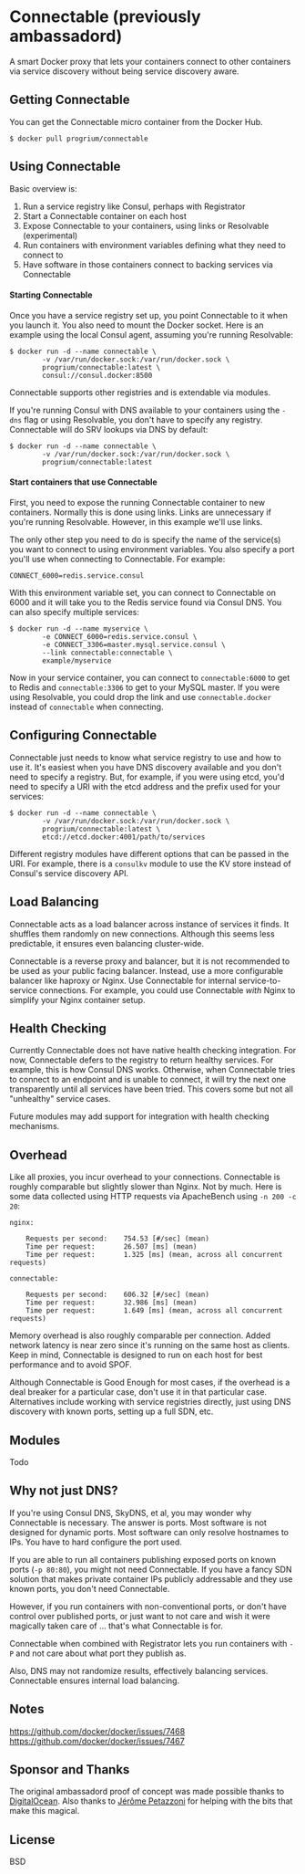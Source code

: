 # Connectable (previously ambassadord)

A smart Docker proxy that lets your containers connect to other containers via service
discovery without being service discovery aware.

## Getting Connectable

You can get the Connectable micro container from the Docker Hub.

	$ docker pull progrium/connectable

## Using Connectable

Basic overview is:

 1. Run a service registry like Consul, perhaps with Registrator
 1. Start a Connectable container on each host
 1. Expose Connectable to your containers, using links or Resolvable (experimental)
 1. Run containers with environment variables defining what they need to connect to
 1. Have software in those containers connect to backing services via Connectable

#### Starting Connectable

Once you have a service registry set up, you point Connectable to it when you launch it.
You also need to mount the Docker socket. Here is an example using the local Consul agent, assuming you're running Resolvable:

	$ docker run -d --name connectable \
			-v /var/run/docker.sock:/var/run/docker.sock \
			progrium/connectable:latest \
			consul://consul.docker:8500

Connectable supports other registries and is extendable via modules.

If you're running Consul with DNS available to your containers using the `-dns` flag or using Resolvable, you don't have to specify any registry. Connectable will do SRV lookups via DNS by default:

	$ docker run -d --name connectable \
			-v /var/run/docker.sock:/var/run/docker.sock \
			progrium/connectable:latest

#### Start containers that use Connectable

First, you need to expose the running Connectable container to new containers. Normally this is done using links. Links are unnecessary if you're running Resolvable. However, in this example we'll use links.

The only other step you need to do is specify the name of the service(s) you want to connect to using environment variables. You also specify a port you'll use when connecting to Connectable. For example:

	CONNECT_6000=redis.service.consul

With this environment variable set, you can connect to Connectable on 6000 and it will take you to the Redis service found via Consul DNS. You can also specify multiple services:

	$ docker run -d --name myservice \
			-e CONNECT_6000=redis.service.consul \
			-e CONNECT_3306=master.mysql.service.consul \
			--link connectable:connectable \
			example/myservice

Now in your service container, you can connect to `connectable:6000` to get to Redis and `connectable:3306` to get to your MySQL master. If you were using Resolvable, you could drop the link and use `connectable.docker` instead of `connectable` when connecting.

## Configuring Connectable

Connectable just needs to know what service registry to use and how to use it. It's easiest when you have DNS discovery available and you don't need to specify a registry. But, for example, if you were using etcd, you'd need to specify a URI with the etcd address and the prefix used for your services:

	$ docker run -d --name connectable \
			-v /var/run/docker.sock:/var/run/docker.sock \
			progrium/connectable:latest \
			etcd://etcd.docker:4001/path/to/services

Different registry modules have different options that can be passed in the URI. For example, there is a `consulkv` module to use the KV store instead of Consul's service discovery API.

## Load Balancing

Connectable acts as a load balancer across instance of services it finds. It shuffles them randomly on new connections. Although this seems less predictable, it ensures even balancing cluster-wide.

Connectable is a reverse proxy and balancer, but it is not recommended to be used as your public facing balancer. Instead, use a more configurable balancer like haproxy or Nginx. Use Connectable for internal service-to-service connections. For example, you could use Connectable *with* Nginx to simplify your Nginx container setup.

## Health Checking

Currently Connectable does not have native health checking integration. For now, Connectable defers to the registry to return healthy services. For example, this is how Consul DNS works. Otherwise, when Connectable tries to connect to an endpoint and is unable to connect, it will try the next one transparently until all services have been tried. This covers some but not all "unhealthy" service cases.

Future modules may add support for integration with health checking mechanisms.

## Overhead

Like all proxies, you incur overhead to your connections. Connectable is roughly comparable but slightly slower than Nginx. Not by much. Here is some data collected using HTTP requests via ApacheBench using `-n 200 -c 20`:
```
nginx:

    Requests per second:    754.53 [#/sec] (mean)
    Time per request:       26.507 [ms] (mean)
    Time per request:       1.325 [ms] (mean, across all concurrent requests)

connectable:

    Requests per second:    606.32 [#/sec] (mean)
    Time per request:       32.986 [ms] (mean)
    Time per request:       1.649 [ms] (mean, across all concurrent requests)
```
Memory overhead is also roughly comparable per connection. Added network latency is near zero since it's running on the same host as clients. Keep in mind, Connectable is designed to run on each host for best performance and to avoid SPOF.

Although Connectable is Good Enough for most cases, if the overhead is a deal breaker for a particular case, don't use it in that particular case. Alternatives include working with service registries directly, just using DNS discovery with known ports, setting up a full SDN, etc.

## Modules

Todo

## Why not just DNS?

If you're using Consul DNS, SkyDNS, et al, you may wonder why Connectable is necessary. The answer is ports. Most software is not designed for dynamic ports. Most software can only resolve hostnames to IPs. You have to hard configure the port used.

If you are able to run all containers publishing exposed ports on known ports (`-p 80:80`), you might not need Connectable. If you have a fancy SDN solution that makes private container IPs publicly addressable and they use known ports, you don't need Connectable.

However, if you run containers with non-conventional ports, or don't have control over published ports, or just want to not care and wish it were magically taken care of ... that's what Connectable is for.

Connectable when combined with Registrator lets you run containers with `-P` and not care about what port they publish as.

Also, DNS may not randomize results, effectively balancing services. Connectable ensures internal load balancing.

## Notes

https://github.com/docker/docker/issues/7468
https://github.com/docker/docker/issues/7467

## Sponsor and Thanks

The original ambassadord proof of concept was made possible thanks to [DigitalOcean](http://digitalocean.com). Also thanks to [Jérôme Petazzoni](https://github.com/jpetazzo) for helping with the bits that make this magical.

## License

BSD
